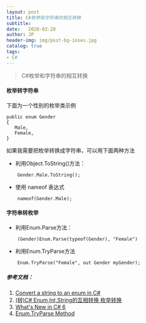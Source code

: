```yaml
---
layout: post
title: C#枚举和字符串的相互转换
subtitle:   
date:   2020-03-28
author: JP
header-img: img/post-bg-ioses.jpg
catalog: true
tags:
- C#
---
```


> C#枚举和字符串的相互转换

#### 枚举转字符串

下面为一个性别的枚举类示例

```
public enum Gender
{
   Male,
   Female,
}
```
如果我需要把枚举转换成字符串，可以用下面两种方法<br>
- 利用Object.ToString()方法：
```
    Gender.Male.ToString();
```
- 使用 nameof 表达式
```
    nameof(Gender.Male);
```
 
#### 字符串转枚举

- 利用Enum.Parse方法：<br>

```
    (Gender)Enum.Parse(typeof(Gender), "Female")
```
- 利用Enum.TryParse方法

```
    Enum.TryParse("Female", out Gender myGender);
```

##### 参考文档：<br/>

1. [Convert a string to an enum in C#
](https://stackoverflow.com/questions/16100/convert-a-string-to-an-enum-in-c-sharp)
2. [(转)C# Enum,Int,String的互相转换 枚举转换](https://www.cnblogs.com/pato/archive/2011/08/15/2139705.html)
3. [What's New in C# 6](https://docs.microsoft.com/en-us/dotnet/csharp/whats-new/csharp-6)
4. [Enum.TryParse Method](https://docs.microsoft.com/en-us/dotnet/api/system.enum.tryparse?redirectedfrom=MSDN&view=netframework-4.8#System_Enum_TryParse__1_System_String___0__)